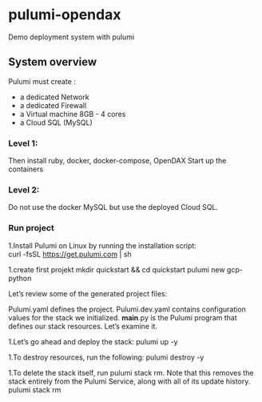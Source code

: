 # pulumi-opendax
Demo deployment system with pulumi

## System overview

Pulumi must create :
 * a dedicated Network
 * a dedicated Firewall
 * a Virtual machine 8GB - 4 cores
 * a Cloud SQL (MySQL)
 
### Level 1:

Then install ruby, docker, docker-compose, OpenDAX
Start up the containers

### Level 2:

Do not use the docker MySQL but use the deployed Cloud SQL.

### Run project
1.Install Pulumi on Linux by running the installation script:  
curl -fsSL https://get.pulumi.com | sh

1.create first projekt
mkdir quickstart && cd quickstart
pulumi new gcp-python

Let’s review some of the generated project files:

Pulumi.yaml defines the project.
Pulumi.dev.yaml contains configuration values for the stack we initialized.
__main__.py is the Pulumi program that defines our stack resources. Let’s examine it.


1.Let’s go ahead and deploy the stack:
pulumi up -y

1.To destroy resources, run the following:
pulumi destroy -y

1.To delete the stack itself, run pulumi stack rm. Note that this removes the stack entirely from the Pulumi Service, along with all of its update history.
pulumi stack rm

